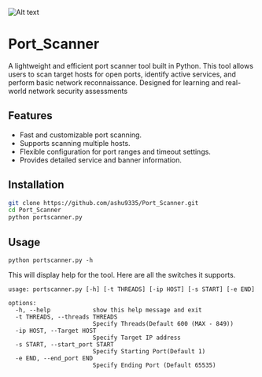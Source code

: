 ![Alt text]()

# Port_Scanner
A lightweight and efficient port scanner tool built in Python. This tool allows users to scan target hosts for open ports, identify active services, and perform basic network reconnaissance. Designed for learning and real-world network security assessments

## Features
- Fast and customizable port scanning.
- Supports scanning multiple hosts.
- Flexible configuration for port ranges and timeout settings.
- Provides detailed service and banner information.

## Installation

```bash
git clone https://github.com/ashu9335/Port_Scanner.git
cd Port_Scanner
python portscanner.py
```
## Usage

```
python portscanner.py -h
```
This will display help for the tool. Here are all the switches it supports.
```
usage: portscanner.py [-h] [-t THREADS] [-ip HOST] [-s START] [-e END]

options:
  -h, --help            show this help message and exit
  -t THREADS, --threads THREADS
                        Specify Threads(Default 600 (MAX - 849))
  -ip HOST, --Target HOST
                        Specify Target IP address
  -s START, --start_port START
                        Specify Starting Port(Default 1)
  -e END, --end_port END
                        Specify Ending Port (Default 65535)
```

